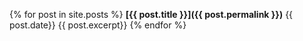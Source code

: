 {% for post in site.posts %}
**[{{ post.title }}]({{ post.permalink }})**
{{ post.date}}
{{ post.excerpt}}
{% endfor %}
